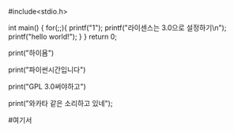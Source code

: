 ﻿#include<stdio.h>

int main()
{
for(;;){
  printf("1");
  printf("라이센스는 3.0으로 설정하기\n");
  printf("hello world!");
}
}
return 0;

print("하이욤")

print("파이썬시간입니다")

print("GPL 3.0써야하고")

print("와카타 같은 소리하고 있네");

#여기서 
